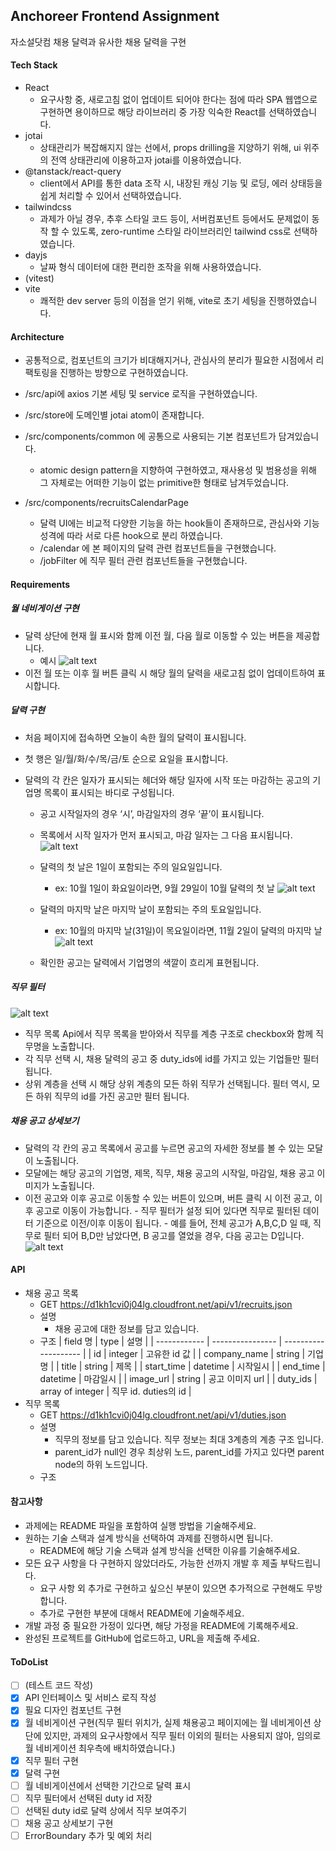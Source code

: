 ## Anchoreer Frontend Assignment

자소설닷컴 채용 달력과 유사한 채용 달력을 구현

#### Tech Stack

- React
  - 요구사항 중, 새로고침 없이 업데이트 되어야 한다는 점에 따라 SPA 웹앱으로 구현하면 용이하므로 해당 라이브러리 중 가장 익숙한 React를 선택하였습니다.
- jotai
  - 상태관리가 복잡해지지 않는 선에서, props drilling을 지양하기 위해, ui 위주의 전역 상태관리에 이용하고자 jotai를 이용하였습니다.
- @tanstack/react-query
  - client에서 API를 통한 data 조작 시, 내장된 캐싱 기능 및 로딩, 에러 상태등을 쉽게 처리할 수 있어서 선택하였습니다.
- tailwindcss
  - 과제가 아닐 경우, 추후 스타일 코드 등이, 서버컴포넌트 등에서도 문제없이 동작 할 수 있도록, zero-runtime 스타일 라이브러리인 tailwind css로 선택하였습니다.
- dayjs
  - 날짜 형식 데이터에 대한 편리한 조작을 위해 사용하였습니다.
- (vitest)
- vite
  - 쾌적한 dev server 등의 이점을 얻기 위해, vite로 초기 세팅을 진행하였습니다.

#### Architecture

- 공통적으로, 컴포넌트의 크기가 비대해지거나, 관심사의 분리가 필요한 시점에서 리팩토링을 진행하는 방향으로 구현하였습니다.

- /src/api에 axios 기본 세팅 및 service 로직을 구현하였습니다.
- /src/store에 도메인별 jotai atom이 존재합니다.
- /src/components/common 에 공통으로 사용되는 기본 컴포넌트가 담겨있습니다.
  - atomic design pattern을 지향하여 구현하였고, 재사용성 및 범용성을 위해 그 자체로는 어떠한 기능이 없는 primitive한 형태로 남겨두었습니다.
- /src/components/recruitsCalendarPage
  - 달력 UI에는 비교적 다양한 기능을 하는 hook들이 존재하므로, 관심사와 기능 성격에 따라 서로 다른 hook으로 분리 하였습니다.
  - /calendar 에 본 페이지의 달력 관련 컴포넌트들을 구현했습니다.
  - /jobFilter 에 직무 필터 관련 컴포넌트들을 구현했습니다.

#### Requirements

##### 월 네비게이션 구현

- 달력 상단에 현재 월 표시와 함께 이전 월, 다음 월로 이동할 수 있는 버튼을 제공합니다.
  - 예시
    ![alt text](/assignment-assets/image.png)
- 이전 월 또는 이후 월 버튼 클릭 시 해당 월의 달력을 새로고침 없이 업데이트하여 표시합니다.

##### 달력 구현

- 처음 페이지에 접속하면 오늘이 속한 월의 달력이 표시됩니다.
- 첫 행은 일/월/화/수/목/금/토 순으로 요일을 표시합니다.
- 달력의 각 칸은 일자가 표시되는 헤더와 해당 일자에 시작 또는 마감하는 공고의 기업명 목록이 표시되는 바디로 구성됩니다.

  - 공고 시작일자의 경우 ‘시’, 마감일자의 경우 ‘끝’이 표시됩니다.
  - 목록에서 시작 일자가 먼저 표시되고, 마감 일자는 그 다음 표시됩니다.
    ![alt text](/assignment-assets/image-1.png)
  - 달력의 첫 날은 1일이 포함되는 주의 일요일입니다.

    - ex: 10월 1일이 화요일이라면, 9월 29일이 10월 달력의 첫 날
      ![alt text](/assignment-assets/image-2.png)

  - 달력의 마지막 날은 마지막 날이 포함되는 주의 토요일입니다.
    - ex: 10월의 마지막 날(31일)이 목요일이라면, 11월 2일이 달력의 마지막 날
      ![alt text](/assignment-assets/image-3.png)
  - 확인한 공고는 달력에서 기업명의 색깔이 흐리게 표현됩니다.

##### 직무 필터

![alt text](/assignment-assets/image-4.png)

- 직무 목록 Api에서 직무 목록을 받아와서 직무를 계층 구조로 checkbox와 함께 직무명을 노출합니다.
- 각 직무 선택 시, 채용 달력의 공고 중 duty_ids에 id를 가지고 있는 기업들만 필터 됩니다.
- 상위 계층을 선택 시 해당 상위 계층의 모든 하위 직무가 선택됩니다. 필터 역시, 모든 하위 직무의 id를 가진 공고만 필터 됩니다.

##### 채용 공고 상세보기

- 달력의 각 칸의 공고 목록에서 공고를 누르면 공고의 자세한 정보를 볼 수 있는 모달이 노출됩니다.
- 모달에는 해당 공고의 기업명, 제목, 직무, 채용 공고의 시작일, 마감일, 채용 공고 이미지가 노출됩니다.
- 이전 공고와 이후 공고로 이동할 수 있는 버튼이 있으며, 버튼 클릭 시 이전 공고, 이후 공고로 이동이 가능합니다. - 직무 필터가 설정 되어 있다면 직무로 필터된 데이터 기준으로 이전/이후 이동이 됩니다. - 예를 들어, 전체 공고가 A,B,C,D 일 때, 직무로 필터 되어 B,D만 남았다면, B 공고를 열었을 경우, 다음 공고는 D입니다.
  ![alt text](/assignment-assets/image-5.png)

#### API

- 채용 공고 목록
  - GET https://d1kh1cvi0j04lg.cloudfront.net/api/v1/recruits.json
  - 설명
    - 채용 공고에 대한 정보를 담고 있습니다.
  - 구조
    | field 명 | type | 설명 |
    | ------------ | ---------------- | -------------------- |
    | id | integer | 고유한 id 값 |
    | company_name | string | 기업명 |
    | title | string | 제목 |
    | start_time | datetime | 시작일시 |
    | end_time | datetime | 마감일시 |
    | image_url | string | 공고 이미지 url |
    | duty_ids | array of integer | 직무 id. duties의 id |
- 직무 목록
  - GET https://d1kh1cvi0j04lg.cloudfront.net/api/v1/duties.json
  - 설명
    - 직무의 정보를 담고 있습니다. 직무 정보는 최대 3계층의 계층 구조 입니다.
    - parent_id가 null인 경우 최상위 노드, parent_id를 가지고 있다면 parent node의 하위 노드입니다.
  - 구조

#### 참고사항

- 과제에는 README 파일을 포함하여 실행 방법을 기술해주세요.
- 원하는 기술 스택과 설계 방식을 선택하여 과제를 진행하시면 됩니다.
  - README에 해당 기술 스택과 설계 방식을 선택한 이유를 기술해주세요.
- 모든 요구 사항을 다 구현하지 않았더라도, 가능한 선까지 개발 후 제출 부탁드립니다.
  - 요구 사항 외 추가로 구현하고 싶으신 부분이 있으면 추가적으로 구현해도 무방합니다.
  - 추가로 구현한 부분에 대해서 README에 기술해주세요.
- 개발 과정 중 필요한 가정이 있다면, 해당 가정을 README에 기록해주세요.
- 완성된 프로젝트를 GitHub에 업로드하고, URL을 제출해 주세요.

#### ToDoList

- [ ] (테스트 코드 작성)
- [x] API 인터페이스 및 서비스 로직 작성
- [x] 필요 디자인 컴포넌트 구현
- [x] 월 네비게이션 구현(직무 필터 위치가, 실제 채용공고 페이지에는 월 네비게이션 상단에 있지만, 과제의 요구사항에서 직무 필터 이외의 필터는 사용되지 않아, 임의로 월 네비게이션 최우측에 배치하였습니다.)
- [x] 직무 필터 구현
- [x] 달력 구현
- [ ] 월 네비게이션에서 선택한 기간으로 달력 표시
- [ ] 직무 필터에서 선택된 duty id 저장
- [ ] 선택된 duty id로 달력 상에서 직무 보여주기
- [ ] 채용 공고 상세보기 구현
- [ ] ErrorBoundary 추가 및 예외 처리
